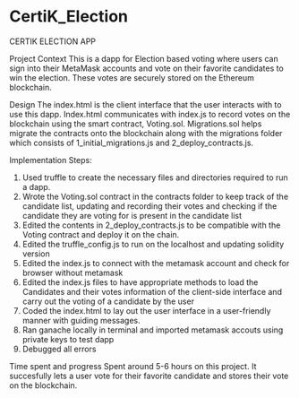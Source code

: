 # CertiK_Election

CERTIK ELECTION APP

Project Context
This is a dapp for Election based voting where users can sign into their MetaMask accounts and vote on their favorite candidates to win the election. These votes are securely stored on the Ethereum blockchain. 

Design
The index.html is the client interface that the user interacts with to use this dapp. Index.html communicates with index.js to record votes on the blockchain using the smart contract, Voting.sol. Migrations.sol helps migrate the contracts onto the blockchain along with the migrations folder which consists of 1_initial_migrations.js and 2_deploy_contracts.js. 

Implementation 
Steps: 
1) Used truffle to create the necessary files and directories required to run a dapp.
2) Wrote the Voting.sol contract in the contracts folder to keep track of the candidate list, updating and recording their votes and checking if the candidate they are voting for is present in the candidate list
3) Edited the contents in 2_deploy_contracts.js to be compatible with the Voting contract and deploy it on the chain.
4) Edited the truffle_config.js to run on the localhost and updating solidity version
5) Edited the index.js to connect with the metamask account and check for browser without metamask 
5) Edited the index.js files to have appropriate methods to load the Candidates and their votes information of the client-side interface and carry out the voting of a candidate by the user
6) Coded the index.html to lay out the user interface in a user-friendly manner with guiding messages. 
7) Ran ganache locally in terminal and imported metamask accouts using private keys to test dapp
8) Debugged all errors

Time spent and progress
Spent around 5-6 hours on this project. It succesfully lets a user vote for their favorite candidate and stores their vote on the blockchain.



